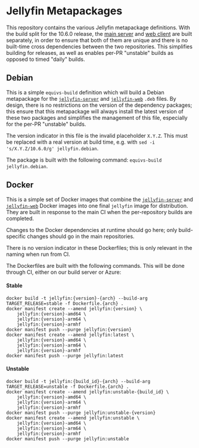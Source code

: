 # Jellyfin Metapackages

This repository contains the various Jellyfin metapackage definitions. With the build split for the 10.6.0 release, the [main server](https://github.com/jellyfin/jellyfin) and [web client](https://github.com/jellyfin/jellyfin-web) are built separately, in order to ensure that both of them are unique and there is no built-time cross dependencies between the two repositories. This simplifies building for releases, as well as enables per-PR "unstable" builds as opposed to timed "daily" builds.

## Debian

This is a simple `equivs-build` definition which will build a Debian metapackage for the [`jellyfin-server`](https://github.com/jellyfin/jellyfin) and [`jellyfin-web`](https://github.com/jellyfin/jellyfin-web) `.deb` files. By design, there is no restrictions on the version of the dependency packages; this ensure that this metapackage will always install the latest version of these two packages and simplifies the management of this file, especially for the per-PR "unstable" builds.

The version indicator in this file is the invalid placeholder `X.Y.Z`. This must be replaced with a real version at build time, e.g. with `sed -i 's/X.Y.Z/10.6.0/g' jellyfin.debian`.

The package is built with the following command: `equivs-build jellyfin.debian`.

## Docker

This is a simple set of Docker images that combine the [`jellyfin-server`](https://github.com/jellyfin/jellyfin) and [`jellyfin-web`](https://github.com/jellyfin/jellyfin-web) Docker images into one final `jellyfin` image for distribution. They are built in response to the main CI when the per-repository builds are completed.

Changes to the Docker dependencies at runtime should go here; only build-specific changes should go in the main repositories.

There is no version indicator in these Dockerfiles; this is only relevant in the naming when run from CI.

The Dockerfiles are built with the following commands. This will be done through CI, either on our build server or Azure:

#### Stable

```
docker build -t jellyfin:{version}-{arch} --build-arg TARGET_RELEASE=stable -f Dockerfile.{arch} .
docker manifest create --amend jellyfin:{version} \
    jellyfin:{version}-amd64 \
    jellyfin:{version}-arm64 \
    jellyfin:{version}-armhf
docker manifest push --purge jellyfin:{version}
docker manifest create --amend jellyfin:latest \
    jellyfin:{version}-amd64 \
    jellyfin:{version}-arm64 \
    jellyfin:{version}-armhf
docker manifest push --purge jellyfin:latest
```

#### Unstable

```
docker build -t jellyfin:{build_id}-{arch} --build-arg TARGET_RELEASE=unstable -f Dockerfile.{arch} .
docker manifest create --amend jellyfin:unstable-{build_id} \
    jellyfin:{version}-amd64 \
    jellyfin:{version}-arm64 \
    jellyfin:{version}-armhf
docker manifest push --purge jellyfin:unstable-{version}
docker manifest create --amend jellyfin:unstable \
    jellyfin:{version}-amd64 \
    jellyfin:{version}-arm64 \
    jellyfin:{version}-armhf
docker manifest push --purge jellyfin:unstable
```
